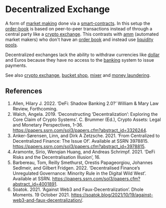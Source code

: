# Decentralized Exchange
A form of [market making](market-maker.md) done via a [smart-contracts](smart-contracts.md). In this setup the [order-book](order-book.md) is based on peer-to-peer transactions instead of through a central party like a [crypto exchange](crypto-exchange.md). This contrasts with [amm](amm.md) (automated market makers) who don't have an [order book](order-book.md) and instead use [liquidity pools](liquidity-pool.md).

Decentralized exchanges lack the ability to withdraw currencies like [dollar](dollar.md) and Euros because they have no access to the [banking](bank.md) system to issue payments.

See also [crypto exchange](crypto-exchange.md), [bucket shop](bucket-shop.md), [mixer](mixer.md) and [money laundering](money-laundering.md).

## References
1. Allen, Hilary J. 2022. ‘DeFi: Shadow Banking 2.0?’ William & Mary Law Review, Forthcoming.
1. Walch, Angela. 2019. ‘Deconstructing ‘Decentralization’: Exploring the Core Claim of Crypto Systems’. C. Brummer (Ed.), Crypto Assets: Legal and Monetary Perspectives, 1–36. https://papers.ssrn.com/sol3/papers.cfm?abstract_id=3326244.
1. Anker-Sørensen, Linn, and Dirk A Zetzsche. 2021. ‘From Centralized to Decentralized Finance: The Issue Of’. Available at SSRN 3978815. https://papers.ssrn.com/sol3/papers.cfm?abstract_id=3978815.
1. Aramonte, Sirio, Wenqian Huang, and Andreas Schrimpf. 2021. ‘DeFi Risks and the Decentralisation Illusion’, 16.
1. Barbereau, Tom, Reilly Smethurst, Orestis Papageorgiou, Johannes Sedlmeir, and Gilbert Fridgen. 2022. ‘Decentralised Finance’s Unregulated Governance: Minority Rule in the Digital Wild West’. Available at SSRN. https://papers.ssrn.com/sol3/papers.cfm?abstract_id=4001891.
1. Soatok. 2021. ‘Against Web3 and Faux-Decentralization’. Dhole Moments. 19 October 2021. https://soatok.blog/2021/10/19/against-web3-and-faux-decentralization/.